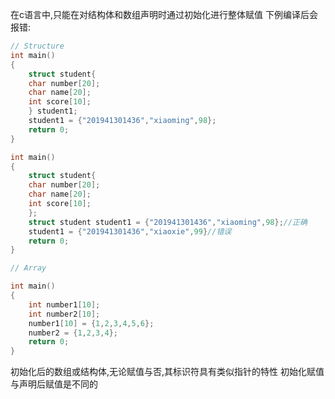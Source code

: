 

在c语言中,只能在对结构体和数组声明时通过初始化进行整体赋值
下例编译后会报错:

```C
// Structure
int main()
{
	struct student{
	char number[20];
	char name[20];
	int score[10];
	} student1;
	student1 = {"201941301436","xiaoming",98};
	return 0;
}

int main()
{
	struct student{
	char number[20];
	char name[20];
	int score[10];
	};
	struct student student1 = {"201941301436","xiaoming",98};//正确
	student1 = {"201941301436","xiaoxie",99}//错误
	return 0;
}

// Array

int main()
{
	int number1[10];
	int number2[10];
	number1[10] = {1,2,3,4,5,6};
	number2 = {1,2,3,4};
	return 0;
}

```
初始化后的数组或结构体,无论赋值与否,其标识符具有类似指针的特性
初始化赋值与声明后赋值是不同的